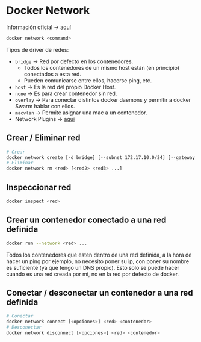 # Docker Network

Información oficial -> [aquí](https://docs.docker.com/network/)

```bash
docker network <command>
```

Tipos de driver de redes:

* `bridge` -> Red por defecto en los contenedores.
  * Todos los contenedores de un mismo host están (en principio) conectados a esta red.
  * Pueden comunicarse entre ellos, hacerse ping, etc.
* `host` -> Es la red del propio Docker Host.
* `none` -> Es para crear contenedor sin red.
* `overlay` -> Para conectar distintos docker daemons y permitir a docker Swarm hablar con ellos.
* `macvlan` -> Permite asignar una mac a un contenedor.
* Network Plugins -> [aquí](https://docs.docker.com/engine/extend/plugins_services/#network-plugins)

## Crear / Eliminar red

```bash
# Crear
docker network create [-d bridge] [--subnet 172.17.10.0/24] [--gateway 172.17.10.1] [--ip 172.17.10.50] <red>
# Eliminar
docker network rm <red> [<red2> <red3> ...]
```

## Inspeccionar red

```bash
docker inspect <red>
```

## Crear un contenedor conectado a una red definida

```bash
docker run --network <red> ...
```

Todos los contenedores que esten dentro de una red definida, a la hora de hacer un ping por ejemplo, no necesito poner su ip, con poner su nombre es suficiente (ya que tengo un DNS propio). Esto solo se puede hacer cuando es una red creada por mi, no en la red por defecto de docker.

## Conectar / desconectar un contenedor a una red definida

```bash
# Conectar
docker network connect [<opciones>] <red> <contenedor>
# Desconectar
docker network disconnect [<opciones>] <red> <contenedor>
```
